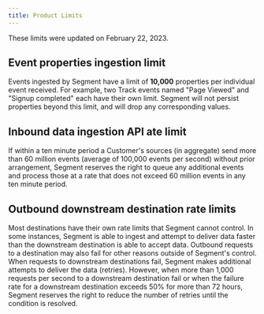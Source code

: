 ```yaml
---
title: Product Limits
---
```

These limits were updated on February 22, 2023.

## Event properties ingestion limit

Events ingested by Segment have a limit of **10,000** properties per individual event received. For example, two Track events named "Page Viewed" and "Signup completed" each have their own limit. Segment will not persist properties beyond this limit, and will drop any corresponding values.

## Inbound data ingestion API ate limit

If within a ten minute period a Customer's sources (in aggregate) send more than 60 million events (average of 100,000 events per second) without prior arrangement, Segment reserves the right to queue any additional events and process those at a rate that does not exceed 60 million events in any ten minute period.

## Outbound downstream destination rate limits

Most destinations have their own rate limits that Segment cannot control. In some instances, Segment is able to ingest and attempt to deliver data faster than the downstream destination is able to accept data. Outbound requests to a destination may also fail for other reasons outside of Segment's control. When requests to downstream destinations fail, Segment makes additional attempts to deliver the data (retries). However, when more than 1,000 requests per second to a downstream destination fail or when the failure rate for a downstream destination exceeds 50% for more than 72 hours, Segment reserves the right to reduce the number of retries until the condition is resolved.